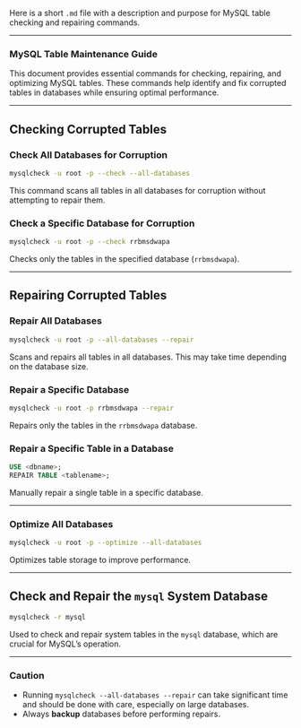 Here is a short `.md` file with a description and purpose for MySQL table checking and repairing commands.  

---

### **MySQL Table Maintenance Guide**  

This document provides essential commands for checking, repairing, and optimizing MySQL tables. These commands help identify and fix corrupted tables in databases while ensuring optimal performance.

---

## **Checking Corrupted Tables**  

### **Check All Databases for Corruption**  
```bash
mysqlcheck -u root -p --check --all-databases
```
This command scans all tables in all databases for corruption without attempting to repair them.

### **Check a Specific Database for Corruption**  
```bash
mysqlcheck -u root -p --check rrbmsdwapa
```
Checks only the tables in the specified database (`rrbmsdwapa`).

---

## **Repairing Corrupted Tables**  

### **Repair All Databases**  
```bash
mysqlcheck -u root -p --all-databases --repair
```
Scans and repairs all tables in all databases. This may take time depending on the database size.

### **Repair a Specific Database**  
```bash
mysqlcheck -u root -p rrbmsdwapa --repair
```
Repairs only the tables in the `rrbmsdwapa` database.

### **Repair a Specific Table in a Database**  
```sql
USE <dbname>;
REPAIR TABLE <tablename>;
```
Manually repair a single table in a specific database.

---



### **Optimize All Databases**  
```bash
mysqlcheck -u root -p --optimize --all-databases
```
Optimizes table storage to improve performance.

---

## **Check and Repair the `mysql` System Database**  
```bash
mysqlcheck -r mysql
```
Used to check and repair system tables in the `mysql` database, which are crucial for MySQL’s operation.

---

### **Caution**  
- Running `mysqlcheck --all-databases --repair` can take significant time and should be done with care, especially on large databases.  
- Always **backup** databases before performing repairs.  

